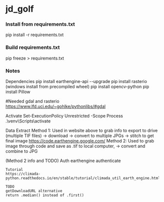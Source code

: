 # jd_golf


### Install from requirements.txt
pip install -r requirements.txt

### Build requirements.txt
pip freeze > requirements.txt



### Notes
Dependencies
pip install earthengine-api --upgrade
pip install rasterio    (windows install from precompiled wheel)
pip install opencv-python
pip install Pillow

#Needed gdal and rasterio
https://www.lfd.uci.edu/~gohlke/pythonlibs/#gdal


Activate
Set-ExecutionPolicy Unrestricted -Scope Process
.\venv\Scripts\activate


Data Extract
Method 1: Used in website above to grab info to export to drive (multiple TIF files) -> download -> convert to multiple JPGs -> stitch to get final image
    https://code.earthengine.google.com/ 
Method 2: Used to grab image through code and save as .tif to local computer, -> convert and combine to JPG


(Method 2 info and TODO)
    Auth
    earthengine authenticate

    Tutorial
    https://climada-python.readthedocs.io/en/stable/tutorial/climada_util_earth_engine.html

    TODO
    getDownloadURL alternative
    return .median() instead of .first()
